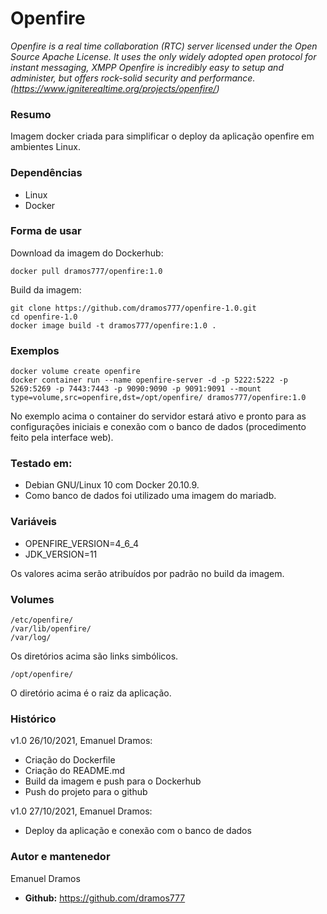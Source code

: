 # Openfire
*Openfire is a real time collaboration (RTC) server licensed under the Open Source Apache License. It uses the only widely adopted open protocol for instant messaging, XMPP Openfire is incredibly easy to setup and administer, but offers rock-solid security and performance. (https://www.igniterealtime.org/projects/openfire/)*

### Resumo

Imagem docker criada para simplificar o deploy da aplicação openfire em ambientes Linux.

### Dependências

- Linux
- Docker 

### Forma de usar
Download da imagem do Dockerhub:

```
docker pull dramos777/openfire:1.0

```
Build da imagem:

```
git clone https://github.com/dramos777/openfire-1.0.git
cd openfire-1.0
docker image build -t dramos777/openfire:1.0 .

```

### Exemplos

```
docker volume create openfire
docker container run --name openfire-server -d -p 5222:5222 -p 5269:5269 -p 7443:7443 -p 9090:9090 -p 9091:9091 --mount type=volume,src=openfire,dst=/opt/openfire/ dramos777/openfire:1.0

```
No exemplo acima o container do servidor estará ativo e pronto para as configurações iniciais e conexão com o banco de dados (procedimento feito pela interface web).

### Testado em:
- Debian GNU/Linux 10 com Docker 20.10.9.
- Como banco de dados foi utilizado uma imagem do mariadb.

### Variáveis

- OPENFIRE_VERSION=4_6_4
- JDK_VERSION=11

Os valores acima serão atribuídos por padrão no build da imagem.

### Volumes

```
/etc/openfire/
/var/lib/openfire/
/var/log/

```
Os diretórios acima são links simbólicos.

```
/opt/openfire/

```
O diretório acima é o raiz da aplicação.

### Histórico

v1.0 26/10/2021, Emanuel Dramos:
- Criação do Dockerfile
- Criação do README.md
- Build da imagem e push para o Dockerhub
- Push do projeto para o github

v1.0 27/10/2021, Emanuel Dramos:
- Deploy da aplicação e conexão com o banco de dados


### Autor e mantenedor
Emanuel Dramos
- **Github:** https://github.com/dramos777
